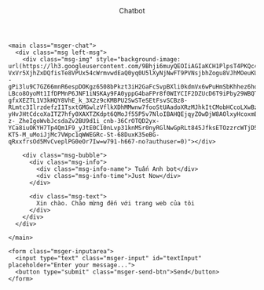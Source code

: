 

<head>
  <meta charset="UTF-8">
  <title>Chatbot</title>
  <meta charset="UTF-8">
  <meta name="viewport" content="width=device-width, initial-scale=1.0">
  <meta http-equiv="X-UA-Compatible" content="ie=edge">
  <link rel="stylesheet" href="/assets/css/style1.css">
  <script src="https://ajax.googleapis.com/ajax/libs/jquery/3.2.1/jquery.min.js"></script>
</head>

<body>

  <!-- partial:index.partial.html -->
  <section class="msger">
    <header class="msger-header">
      <div class="msger-header-title">
        <i class="fas fa-bug"></i> Chatbot <i class="fas fa-bug"></i>
      </div>
    </header>

    <main class="msger-chat">
      <div class="msg left-msg">
        <div class="msg-img" style="background-image: url(https://lh3.googleusercontent.com/9Bhji6muyQEOIiAGIaKCH1PlpsT4PKQc4f1nzzMYWC4-VxVr5XjhZxDQfisTe8VPUx54cWrmvwdEaQ0yq0U5lXyNjNwFT9PVNsjbhZogu8VJhMOeuKUynWJ6ZWjKIllnhNWBcltPBoc--gPi3lu9C7GZ66mnR6espDOKgz6508bPkzt3iH2GaFcSvpBXli0kdmVx6wPuHmSbKhhez6hoiw8uiVShsTuiCRTZ1VSS7-LBco8OyoMt1IfDPMnP6JNF1iNSKAy9FA0yppG4baFPr8f0WIYCIF2DZUcD6T9iPby29WBQTrSAG7_L0Yi_PiHPod_HQfeeKVRf8tUHbqevcn4_RA3tgbwPUi2lZEH0d9BYHInwPj8KpXqc0W-gfxXEZTL1V3kHQY8VhE_k_3X2z9cKMBPU2SwSTeSEtFsvSCBz8-RLmtc3IlrzdefzI1TsxtGMGwlzVflkXDhMMwnw7fooStUAadoXRzMJhkItCMobHCcoLXwBz74NQXKCcxS0a2q5-yHvJHtCdcoXaITZ7hfy0XAXTZKdpt6QMoJf55P5v7NloIBAHQEjqyZOwDjW8AOlxyHcoxmBpj_VCKDEs-z-_ZheIgoWvbJcsdaZv2BU9d1i_cnb-36CrOTQD2yx-YCa8iuOKYH7Tp4Qm1F9_yJtE0C10nLvp31knMSr0nyRGlNwGpRLt845JfksETOzzrcWTjD5ecmt0LACOVrNyabWvs2T2-KT5-M_uMoiJjMc7VWpc1qWWEGRc-St-68DuxK35eBG-qRxxfrsOd5MvCveplPG0eOr7Iw=w791-h667-no?authuser=0)"></div>

        <div class="msg-bubble">
          <div class="msg-info">
            <div class="msg-info-name"> Tuấn Anh bot</div>
            <div class="msg-info-time">Just Now</div>
          </div>

          <div class="msg-text">
            Xin chào. Chào mừng đến với trang web của tôi
          </div>
        </div>
      </div>

    </main>

    <form class="msger-inputarea">
      <input type="text" class="msger-input" id="textInput" placeholder="Enter your message...">
      <button type="submit" class="msger-send-btn">Send</button>
    </form>
  </section>
  <!-- partial -->
  <script type="text/javascript">
    // STORE TOKEN INTO LOCALSTORAGE
    sessionStorage.setItem('action', 'default_action');
    sessionStorage.setItem('state', 0);
  </script>
  <script src='https://use.fontawesome.com/releases/v5.0.13/js/all.js'></script>
  <script>

    const msgerForm = get(".msger-inputarea");
    const msgerInput = get(".msger-input");
    const msgerChat = get(".msger-chat");

    
    // Icons made by Freepik from www.flaticon.com
    const BOT_IMG = "https://lh3.googleusercontent.com/9Bhji6muyQEOIiAGIaKCH1PlpsT4PKQc4f1nzzMYWC4-VxVr5XjhZxDQfisTe8VPUx54cWrmvwdEaQ0yq0U5lXyNjNwFT9PVNsjbhZogu8VJhMOeuKUynWJ6ZWjKIllnhNWBcltPBoc--gPi3lu9C7GZ66mnR6espDOKgz6508bPkzt3iH2GaFcSvpBXli0kdmVx6wPuHmSbKhhez6hoiw8uiVShsTuiCRTZ1VSS7-LBco8OyoMt1IfDPMnP6JNF1iNSKAy9FA0yppG4baFPr8f0WIYCIF2DZUcD6T9iPby29WBQTrSAG7_L0Yi_PiHPod_HQfeeKVRf8tUHbqevcn4_RA3tgbwPUi2lZEH0d9BYHInwPj8KpXqc0W-gfxXEZTL1V3kHQY8VhE_k_3X2z9cKMBPU2SwSTeSEtFsvSCBz8-RLmtc3IlrzdefzI1TsxtGMGwlzVflkXDhMMwnw7fooStUAadoXRzMJhkItCMobHCcoLXwBz74NQXKCcxS0a2q5-yHvJHtCdcoXaITZ7hfy0XAXTZKdpt6QMoJf55P5v7NloIBAHQEjqyZOwDjW8AOlxyHcoxmBpj_VCKDEs-z-_ZheIgoWvbJcsdaZv2BU9d1i_cnb-36CrOTQD2yx-YCa8iuOKYH7Tp4Qm1F9_yJtE0C10nLvp31knMSr0nyRGlNwGpRLt845JfksETOzzrcWTjD5ecmt0LACOVrNyabWvs2T2-KT5-M_uMoiJjMc7VWpc1qWWEGRc-St-68DuxK35eBG-qRxxfrsOd5MvCveplPG0eOr7Iw=w791-h667-no?authuser=0";
    const PERSON_IMG = "https://iconarchive.com/download/i84591/custom-icon-design/flatastic-4/User-blue.ico";
    const BOT_NAME = "    Tuấn Anh Bot";
    const PERSON_NAME = "you";

    msgerForm.addEventListener("submit", event => {
      event.preventDefault();

      const msgText = msgerInput.value;
      if (!msgText) return;

      appendMessage(PERSON_NAME, PERSON_IMG, "right", msgText);
      msgerInput.value = "";
      botResponse(msgText);
    });

    function appendMessage(name, img, side, text) {
      //   Simple solution for small apps
      const msgHTML = `
<div class="msg ${side}-msg">
  <div class="msg-img" style="background-image: url(${img})"></div>

  <div class="msg-bubble">
    <div class="msg-info">
      <div class="msg-info-name">${name}</div>
      <div class="msg-info-time">${formatDate(new Date())}</div>
    </div>

    <div class="msg-text">${text}</div>
  </div>
</div>
`;
      const msgHTML2 = `
<div class="msg ${side}-msg">
  <div class="msg-img" style="background-image: url(${img})"></div>

  <div class="msg-bubble">
    <div class="msg-info">
      <div class="msg-info-name">{{name1}}</div>
      <div class="msg-info-time">${formatDate(new Date())}</div>
    </div>

    <div class="msg-text">${text}</div>
  </div>
</div>
`;
      if (side == 'left') {
      msgerChat.insertAdjacentHTML("beforeend", msgHTML);}
      else {msgerChat.insertAdjacentHTML("beforeend", msgHTML2)}
      msgerChat.scrollTop += 500;
    }

    function botResponse(rawText) {
      let token = sessionStorage.getItem('accesstoken')
      let current_action = sessionStorage.getItem('action')
      let current_state = sessionStorage.getItem('state')
      $.get("/get", {accesstoken: token, msg: rawText ,action : current_action , state : current_state}).done(function (data) {
        console.log(rawText);
        console.log(data);
        console.log(data.action);
        console.log(data.state);
        console.log(data.res);
        const msgText = data.res;
        const recive_action =data.action;
        const recive_state = data.state;
        sessionStorage.setItem('action', recive_action);
        sessionStorage.setItem('state', recive_state);
        appendMessage(BOT_NAME, BOT_IMG, "left", msgText);

      }); 

    }


    // Utils
    function get(selector, root = document) {
      return root.querySelector(selector);
    }

    function formatDate(date) {
      const h = "0" + date.getHours();
      const m = "0" + date.getMinutes();

      return `${h.slice(-2)}:${m.slice(-2)}`;
    }



  </script>

</body>


